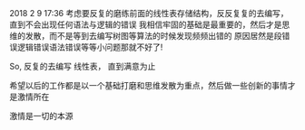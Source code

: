 2018 2 9 17:36
考虑要反复的磨练前面的线性表存储结构，反反复复的去编写，直到不会出现任何语法与逻辑的错误
我相信牢固的基础是最重要的，然后才是思维的发散，而不是等到去编写树图等算法的时候发现频频出错的
原因居然是段错误逻辑错误语法错误等等小问题那就不好了!

So, 反复的去编写 线性表， 直到满意为止

希望以后的工作都是以一个基础打磨和思维发散为重点，然后做一些创新的事情才是激情所在

激情是一切的本源
